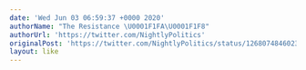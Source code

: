 ```yaml
---
date: 'Wed Jun 03 06:59:37 +0000 2020'
authorName: "The Resistance \U0001F1FA\U0001F1F8"
authorUrl: 'https://twitter.com/NightlyPolitics'
originalPost: 'https://twitter.com/NightlyPolitics/status/1268074846023323648'
layout: like
---
```

